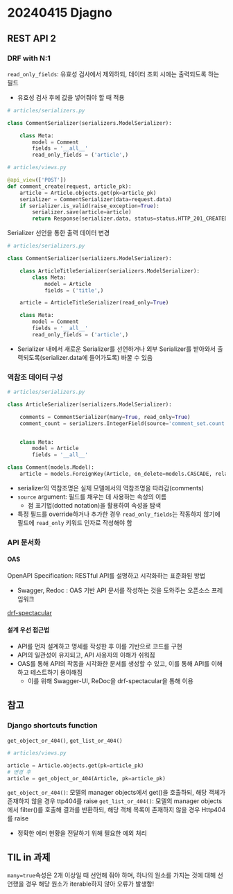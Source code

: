 # 20240415 Djagno
## REST API 2

### DRF with N:1
```read_only_fields```: 유효성 검사에서 제외하되, 데이터 조회 시에는 출력되도록 하는 필드
- 유효성 검사 후에 값을 넣어줘야 할 때 적용
```python
# articles/serializers.py

class CommentSerializer(serializers.ModelSerializer):

    class Meta:
        model = Comment
        fields = '__all__'
        read_only_fields = ('article',)
```
```python
# articles/views.py

@api_view(['POST'])
def comment_create(request, article_pk):
    article = Article.objects.get(pk=article_pk)
    serializer = CommentSerializer(data=request.data)
    if serializer.is_valid(raise_exception=True):
        serializer.save(article=article)
        return Response(serializer.data, status=status.HTTP_201_CREATED)
```

Serializer 선언을 통한 출력 데이터 변경
```python
# articles/serializers.py

class CommentSerializer(serializers.ModelSerializer):

    class ArticleTitleSerializer(serializers.ModelSerializer):
        class Meta:
            model = Article
            fields = ('title',)

    article = ArticleTitleSerializer(read_only=True)

    class Meta:
        model = Comment
        fields = '__all__'
        read_only_fields = ('article',)
```
- Serializer 내에서 새로운 Serializer를 선언하거나 외부 Serializer를 받아와서 출력되도록(serializer.data에 들어가도록) 바꿀 수 있음

### 역참조 데이터 구성
```python
# articles/serializers.py

class ArticleSerializer(serializers.ModelSerializer):

    comments = CommentSerializer(many=True, read_only=True)
    comment_count = serializers.IntegerField(source='comment_set.count', read_only=True)


    class Meta:
        model = Article
        fields = '__all__'

```
```python
class Comment(models.Model):
    article = models.ForeignKey(Article, on_delete=models.CASCADE, related_name='comments')
```
- serializer의 역참조명은 실제 모델에서의 역참조명을 따라감(comments)
- ```source``` argument: 필드를 채우는 데 사용하는 속성의 이름
  - 점 표기법(dotted notation)을 활용하여 속성을 탐색
- 특정 필드를 override하거나 추가한 경우 ```read_only_fields```는 작동하지 않기에 필드에 ```read_only``` 키워드 인자로 작성해야 함

### API 문서화
#### OAS
OpenAPI Specification: RESTful API를 설명하고 시각화하는 표준화된 방법

- Swagger, Redoc : OAS 기반 API 문서를 작성하는 것을 도와주는 오픈소스 프레임워크

[drf-spectacular](https://drf-spectacular.readthedocs.io/en/latest/)

#### 설계 우선 접근법
- API를 먼저 설계하고 명세를 작성한 후 이를 기반으로 코드를 구현
- API의 일관성이 유지되고, API 사용자의 이해가 쉬워짐
- OAS를 통해 API의 작동을 시각화한 문서를 생성할 수 있고, 이를 통해 API를 이해하고 테스트하기 용이해짐
  - 이를 위해 Swagger-UI, ReDoc을 drf-spectacular을 통해 이용


## 참고
### Django shortcuts function
```get_object_or_404()```, ```get_list_or_404()```
```python
# articles/views.py

article = Article.objects.get(pk=article_pk)
# 변경 후
article = get_object_or_404(Article, pk=article_pk)
```
```get_object_or_404()```: 모델의 manager objects에서 get()을 호출하되, 해당 객체가 존재하지 않을 경우 ttp404를 raise
```get_list_or_404()```: 모델의 manager objects에서 filter()를 호출해 결과를 반환하되, 해당 객체 목록이 존재하지 않을 경우 Http404를 raise
- 정확한 에러 현황을 전달하기 위해 필요한 예외 처리

## TIL in 과제
```many=true```속성은 2개 이상일 때 선언해 줘야 하며, 하나의 원소를 가지는 것에 대해 선언했을 경우 해당 원소가 iterable하지 않아 오류가 발생함!